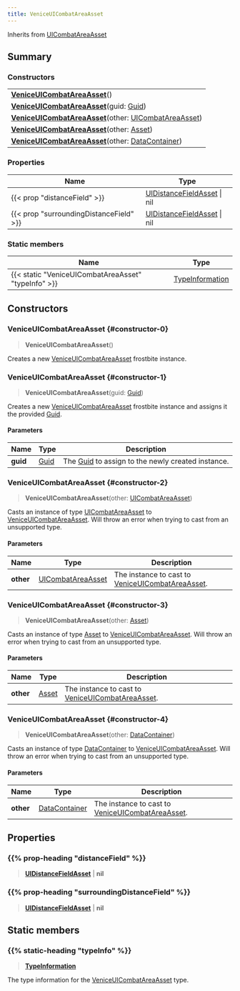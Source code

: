 ```yaml
---
title: VeniceUICombatAreaAsset
---
```


Inherits from [UICombatAreaAsset](/vext/ref/fb/uicombatareaasset)

## Summary

### Constructors

|  |
| --- |
| **[VeniceUICombatAreaAsset](#constructor-0)**() |
| **[VeniceUICombatAreaAsset](#constructor-1)**(guid: [Guid](/vext/ref/shared/type/guid)) |
| **[VeniceUICombatAreaAsset](#constructor-2)**(other: [UICombatAreaAsset](/vext/ref/fb/uicombatareaasset)) |
| **[VeniceUICombatAreaAsset](#constructor-3)**(other: [Asset](/vext/ref/fb/asset)) |
| **[VeniceUICombatAreaAsset](#constructor-4)**(other: [DataContainer](/vext/ref/shared/type/datacontainer)) |

### Properties

| Name | Type |
| ---- | ---- |
| {{< prop "distanceField" >}} | [UIDistanceFieldAsset](/vext/ref/fb/uidistancefieldasset) \| nil |
| {{< prop "surroundingDistanceField" >}} | [UIDistanceFieldAsset](/vext/ref/fb/uidistancefieldasset) \| nil |

### Static members

| Name | Type |
| ---- | ---- |
| {{< static "VeniceUICombatAreaAsset" "typeInfo" >}} | [TypeInformation](/vext/ref/shared/type/typeinformation) |

## Constructors

### VeniceUICombatAreaAsset {#constructor-0}

> **VeniceUICombatAreaAsset**()

Creates a new [VeniceUICombatAreaAsset](/vext/ref/fb/veniceuicombatareaasset) frostbite instance.

### VeniceUICombatAreaAsset {#constructor-1}

> **VeniceUICombatAreaAsset**(guid: [Guid](/vext/ref/shared/type/guid))

Creates a new [VeniceUICombatAreaAsset](/vext/ref/fb/veniceuicombatareaasset) frostbite instance and assigns it the provided [Guid](/vext/ref/shared/type/guid).

#### Parameters

| Name | Type | Description |
| ---- | ---- | ----------- |
| **guid** | [Guid](/vext/ref/shared/type/guid) | The [Guid](/vext/ref/shared/type/guid) to assign to the newly created instance. |

### VeniceUICombatAreaAsset {#constructor-2}

> **VeniceUICombatAreaAsset**(other: [UICombatAreaAsset](/vext/ref/fb/uicombatareaasset))

Casts an instance of type [UICombatAreaAsset](/vext/ref/fb/uicombatareaasset) to [VeniceUICombatAreaAsset](/vext/ref/fb/veniceuicombatareaasset). Will throw an error when trying to cast from an unsupported type.

#### Parameters

| Name | Type | Description |
| ---- | ---- | ----------- |
| **other** | [UICombatAreaAsset](/vext/ref/fb/uicombatareaasset) | The instance to cast to [VeniceUICombatAreaAsset](/vext/ref/fb/veniceuicombatareaasset). |

### VeniceUICombatAreaAsset {#constructor-3}

> **VeniceUICombatAreaAsset**(other: [Asset](/vext/ref/fb/asset))

Casts an instance of type [Asset](/vext/ref/fb/asset) to [VeniceUICombatAreaAsset](/vext/ref/fb/veniceuicombatareaasset). Will throw an error when trying to cast from an unsupported type.

#### Parameters

| Name | Type | Description |
| ---- | ---- | ----------- |
| **other** | [Asset](/vext/ref/fb/asset) | The instance to cast to [VeniceUICombatAreaAsset](/vext/ref/fb/veniceuicombatareaasset). |

### VeniceUICombatAreaAsset {#constructor-4}

> **VeniceUICombatAreaAsset**(other: [DataContainer](/vext/ref/shared/type/datacontainer))

Casts an instance of type [DataContainer](/vext/ref/shared/type/datacontainer) to [VeniceUICombatAreaAsset](/vext/ref/fb/veniceuicombatareaasset). Will throw an error when trying to cast from an unsupported type.

#### Parameters

| Name | Type | Description |
| ---- | ---- | ----------- |
| **other** | [DataContainer](/vext/ref/shared/type/datacontainer) | The instance to cast to [VeniceUICombatAreaAsset](/vext/ref/fb/veniceuicombatareaasset). |

## Properties

### {{% prop-heading "distanceField" %}}

> **[UIDistanceFieldAsset](/vext/ref/fb/uidistancefieldasset)** \| **nil**

### {{% prop-heading "surroundingDistanceField" %}}

> **[UIDistanceFieldAsset](/vext/ref/fb/uidistancefieldasset)** \| **nil**

## Static members

### {{% static-heading "typeInfo" %}}

> **[TypeInformation](/vext/ref/shared/type/typeinformation)**

The type information for the [VeniceUICombatAreaAsset](/vext/ref/fb/veniceuicombatareaasset) type.

